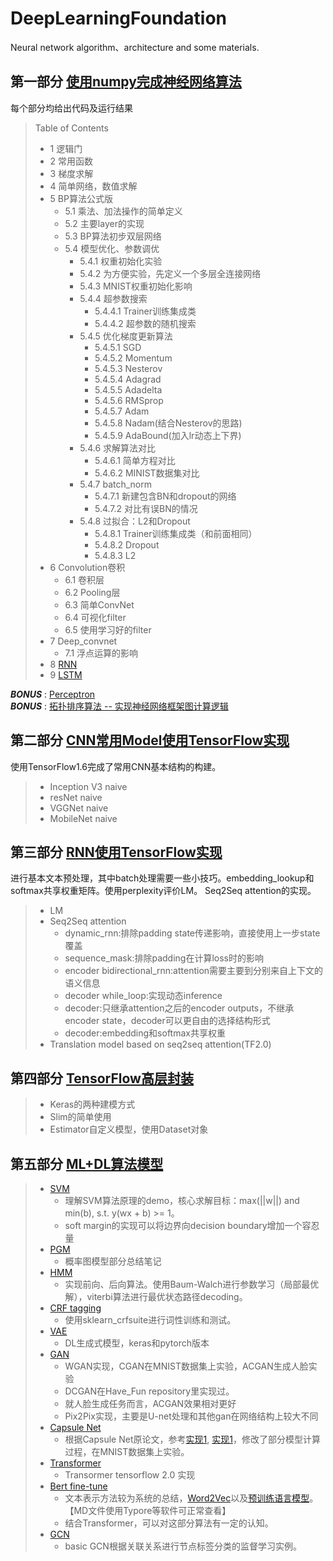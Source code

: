 # DeepLearningFoundation
Neural network algorithm、architecture and some materials.

## 第一部分 [使用numpy完成神经网络算法](NeuralNetwork.ipynb)
每个部分均给出代码及运行结果
> Table of Contents
> - 1  逻辑门
> - 2  常用函数
> - 3  梯度求解
> - 4  简单网络，数值求解
> - 5  BP算法公式版
>      - 5.1  乘法、加法操作的简单定义
>      - 5.2  主要layer的实现
>      - 5.3  BP算法初步双层网络
>      - 5.4  模型优化、参数调优
>        - 5.4.1  权重初始化实验
>        - 5.4.2  为方便实验，先定义一个多层全连接网络
>        - 5.4.3  MNIST权重初始化影响
>        - 5.4.4  超参数搜索
>           - 5.4.4.1  Trainer训练集成类
>           - 5.4.4.2  超参数的随机搜索
>        - 5.4.5  优化梯度更新算法
>           - 5.4.5.1  SGD
>           - 5.4.5.2  Momentum
>           - 5.4.5.3  Nesterov
>           - 5.4.5.4  Adagrad
>           - 5.4.5.5  Adadelta
>           - 5.4.5.6  RMSprop
>           - 5.4.5.7  Adam
>           - 5.4.5.8  Nadam(结合Nesterov的思路)
>           - 5.4.5.9  AdaBound(加入lr动态上下界)
>        - 5.4.6  求解算法对比
>           - 5.4.6.1  简单方程对比
>           - 5.4.6.2  MINIST数据集对比
>        - 5.4.7  batch_norm
>           - 5.4.7.1  新建包含BN和dropout的网络
>           - 5.4.7.2  对比有误BN的情况
>        - 5.4.8  过拟合：L2和Dropout
>           - 5.4.8.1  Trainer训练集成类（和前面相同）
>           - 5.4.8.2  Dropout
>           - 5.4.8.3  L2
> - 6  Convolution卷积
>      - 6.1  卷积层
>      - 6.2  Pooling层
>      - 6.3  简单ConvNet
>      - 6.4  可视化filter
>      - 6.5  使用学习好的filter
> - 7  Deep_convnet
>      - 7.1  浮点运算的影响
> - 8  [RNN](RNN-LSTM.ipynb)
> - 9  [LSTM](RNN-LSTM.ipynb)

**_BONUS_** : [Perceptron](Perceptron.ipynb)  
**_BONUS_** : [拓扑排序算法 -- 实现神经网络框架图计算逻辑](build_NN.ipynb)

## 第二部分 [CNN常用Model使用TensorFlow实现](CNN_model_tensorflow/)
使用TensorFlow1.6完成了常用CNN基本结构的构建。
> - Inception V3 naive
> - resNet naive
> - VGGNet naive
> - MobileNet naive

## 第三部分 [RNN使用TensorFlow实现](RNN_tensorflow/)
进行基本文本预处理，其中batch处理需要一些小技巧。embedding_lookup和softmax共享权重矩阵。使用perplexity评价LM。
Seq2Seq attention的实现。
> - LM
> - Seq2Seq attention
>   - dynamic_rnn:排除padding state传递影响，直接使用上一步state覆盖
>   - sequence_mask:排除padding在计算loss时的影响
>   - encoder bidirectional_rnn:attention需要主要到分别来自上下文的语义信息
>   - decoder while_loop:实现动态inference
>   - decoder:只继承attention之后的encoder outputs，不继承encoder state，decoder可以更自由的选择结构形式
>   - decoder:embedding和softmax共享权重
> - Translation model based on seq2seq attention(TF2.0)

## 第四部分 [TensorFlow高层封装](TF_tools/)
> - Keras的两种建模方式
> - Slim的简单使用
> - Estimator自定义模型，使用Dataset对象

## 第五部分 [ML+DL算法模型](ML_Algorithm/)
> - [SVM](ML_Algorithm/SVM.py)
>   - 理解SVM算法原理的demo，核心求解目标：max(||w||) and min(b), s.t. y(wx + b) >= 1。
>   - soft margin的实现可以将边界向decision boundary增加一个容忍量
> - [PGM](PGM/)
>   - 概率图模型部分总结笔记
> - [HMM](PGM/hmm.py)
>   - 实现前向、后向算法。使用Baum-Walch进行参数学习（局部最优解），viterbi算法进行最优状态路径decoding。
> - [CRF tagging](PGM/crf_tagging.py)
>   - 使用sklearn_crfsuite进行词性训练和测试。
> - [VAE](VAE/)
>   - DL生成式模型，keras和pytorch版本
> - [GAN](GAN/)
>   - WGAN实现，CGAN在MNIST数据集上实验，ACGAN生成人脸实验
>   - DCGAN在Have_Fun repository里实现过。
>   - 就人脸生成任务而言，ACGAN效果相对更好
>   - Pix2Pix实现，主要是U-net处理和其他gan在网络结构上较大不同
> - [Capsule Net](CapsNet/)
>   - 根据Capsule Net原论文，参考[实现1](https://github.com/naturomics/CapsNet-Tensorflow.git), [实现1](https://github.com/XifengGuo/CapsNet-Pytorch)，修改了部分模型计算过程，在MNIST数据集上实验。
> - [Transformer](2.0-Transformer.ipynb)
>   - Transormer tensorflow 2.0 实现
> - [Bert fine-tune](NLP/Bert_fine_tune.ipynb)
>   - 文本表示方法较为系统的总结，[Word2Vec](NLP/文本表示.md)以及[预训练语言模型](NLP/文本表示进阶.md)。【MD文件使用Typore等软件可正常查看】
>   - 结合Transformer，可以对这部分算法有一定的认知。
> - [GCN](GCN/)
>   - basic GCN根据关联关系进行节点标签分类的监督学习实例。
